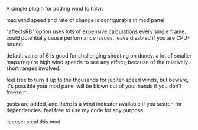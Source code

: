 A simple plugin for adding wind to h3vr.

max wind speed and rate of change is configurable in mod panel. 

"affectsRB" option uses lots of expensive calculations every single frame. could potentially cause performance issues. leave disabled if you are CPU-bound.

default value of 6 is good for challenging shooting on duney. a lot of smaller maps require high wind speeds to see any effect, because of the relatively short ranges involved.

feel free to turn it up to the thousands for jupiter-speed winds, but beware, it's possible your mod panel will be blown out of your hands if you don't freeze it.

gusts are added, and there is a wind indicator available if you search for dependencies. feel free to use my code for any purpose.


license: steal this mod